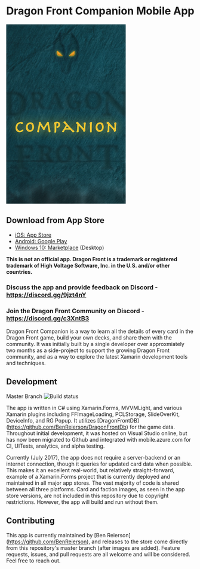 # Dragon Front Companion Mobile App
![](DragonFrontCompanion.iOS/Assets.xcassets/LaunchImage.launchimage/Default.png)

## Download from App Store
* [iOS: App Store](https://itunes.apple.com/us/app/df-companion/id1181274447) 
* [Android: Google Play](https://play.google.com/store/apps/details?id=com.benreierson.dragonfrontcompanion)
* [Windows 10: Marketplace](https://www.microsoft.com/store/apps/9p9lfr99bfg7) (Desktop)

**This is not an official app. Dragon Front is a trademark or registered trademark of High Voltage Software, Inc. in the U.S. and/or other countries.**

### Discuss the app and provide feedback on Discord - https://discord.gg/9jzt4nY
### Join the Dragon Front Community on Discord - https://discord.gg/c3XntB3


Dragon Front Companion is a way to learn all the details of every card in the Dragon Front game, build your own decks, and share them with the community. It was initially built by a single developer over approxmiately two months as a side-project to support the growing Dragon Front community, and as a way to explore the latest Xamarin development tools and techniques.

## Development 
Master Branch ![Build status](https://build.mobile.azure.com/v0.1/apps/86a9b93d-0a39-41a7-bd1b-095dd3c60bad/branches/master/badge)

The app is written in C# using Xamarin.Forms, MVVMLight, and various Xamarin plugins including FFImageLoading, PCLStorage, SlideOverKit, DeviceInfo, and RG Popup. It utilizes [DragonFrontDB] (https://github.com/BenReierson/DragonFrontDb) for the game data. Throughout initial development, it was hosted on Visual Studio online, but has now been migrated to Github and integrated with mobile.azure.com for CI, UITests, analytics, and alpha testing.

Currently (July 2017), the app does not require a server-backend or an internet connection, though it queries for updated card data when possible. This makes it an excellent real-world, but relatively straight-forward, example of a Xamarin.Forms project that is currently deployed and maintained in all major app stores. The vast majority of code is shared between all three platforms. Card and faction images, as seen in the app store versions, are not included in this repository due to copyright restrictions. However, the app will build and run without them.

## Contributing
This app is currently maintained by [Ben Reierson] (https://github.com/BenReierson), and releases to the store come directly from this repository's master branch (after images are added). Feature requests, issues, and pull requests are all welcome and will be considered. Feel free to reach out. 
